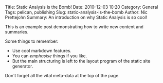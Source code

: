 Title: Static Analysis is the Bomb!
Date: 2010-12-03 10:20
Category: General
Tags: pelican, publishing
Slug: static-analysis-is-the-bomb
Author: Nic Prettejohn
Summary: An introduction on why Static Analysis is so cool!

This is an example post demonstrating how to write new content and summaries.

Some things to remember:
 * Use cool markdown features.
 * You can *emphasise* things if you like.
 * But the main structuring is left to the layout program of the static site
generator.

Don't forget all the vital meta-data at the top of the page.